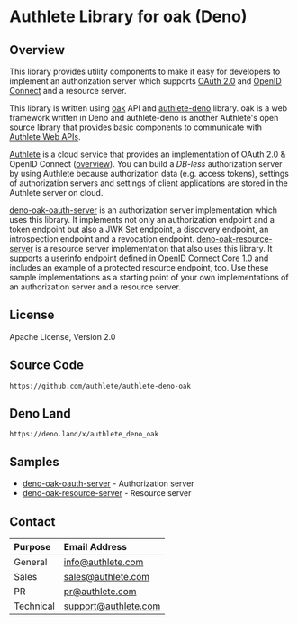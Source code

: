Authlete Library for oak (Deno)
================================

Overview
--------

This library provides utility components to make it easy for developers to
implement an authorization server which supports [OAuth 2.0][RFC6749] and
[OpenID Connect][OIDC] and a resource server.

This library is written using [oak][Oak] API and [authlete-deno][AuthleteDeno]
library. oak is a web framework written in Deno and authlete-deno is another
Authlete's open source library that provides basic components to communicate
with [Authlete Web APIs][AuthleteAPI].

[Authlete][Authlete] is a cloud service that provides an implementation of
OAuth 2.0 & OpenID Connect ([overview][AuthleteOverview]). You can build a
_DB-less_ authorization server by using Authlete because authorization data
(e.g. access tokens), settings of authorization servers and settings of client
applications are stored in the Authlete server on cloud.

[deno-oak-oauth-server][DenoOakOauthServer] is an authorization server
implementation which uses this library. It implements not only an authorization
endpoint and a token endpoint but also a JWK Set endpoint, a discovery endpoint, an
introspection endpoint and a revocation endpoint.
[deno-oak-resource-server][DenoOakResourceServer] is a resource server implementation
that also uses this library. It supports a [userinfo endpoint][UserInfoEndpoint]
defined in [OpenID Connect Core 1.0][OIDCCore] and includes an example of a
protected resource endpoint, too. Use these sample implementations as a
starting point of your own implementations of an authorization server
and a resource server.

License
-------

  Apache License, Version 2.0

Source Code
-----------

  `https://github.com/authlete/authlete-deno-oak`

Deno Land
---------

  `https://deno.land/x/authlete_deno_oak`

Samples
-------

- [deno-oak-oauth-server][DenoOakOauthServer] - Authorization server
- [deno-oak-resource-server][DenoOakResourceServer] - Resource server

Contact
-------

| Purpose   | Email Address        |
|:----------|:---------------------|
| General   | info@authlete.com    |
| Sales     | sales@authlete.com   |
| PR        | pr@authlete.com      |
| Technical | support@authlete.com |

[Authlete]:               https://www.authlete.com/
[AuthleteAPI]:            https://docs.authlete.com/
[AuthleteDeno]:           https://github.com/authlete/authlete-deno
[AuthleteDenoOak]:        https://github.com/authlete/authlete-deno-oak
[AuthleteOverview]:       https://www.authlete.com/documents/overview
[DenoOakOauthServer]:     https://github.com/authlete/deno-oak-oauth-server
[DenoOakResourceServer]:  https://github.com/authlete/deno-oak-resource-server
[Oak]:                    https://github.com/oakserver/oak
[OIDC]:                   https://openid.net/connect/
[OIDCCore]:               https://openid.net/specs/openid-connect-core-1_0.html
[RFC6749]:                https://tools.ietf.org/html/rfc6749
[UserInfoEndpoint]:       https://openid.net/specs/openid-connect-core-1_0.html#UserInfo